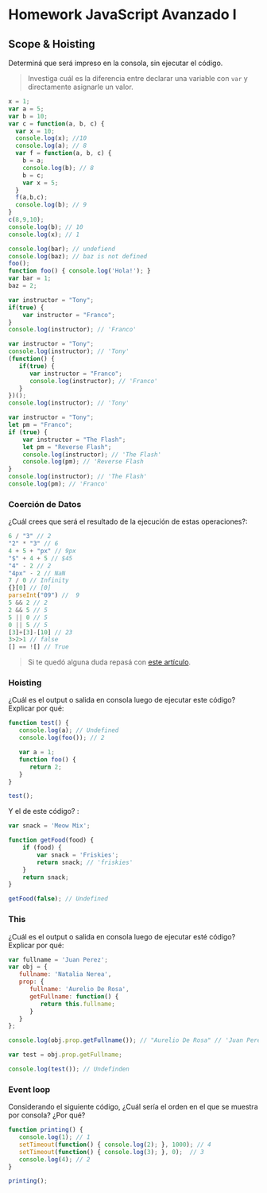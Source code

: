 
# Homework JavaScript Avanzado I

## Scope & Hoisting

Determiná que será impreso en la consola, sin ejecutar el código.

> Investiga cuál es la diferencia entre declarar una variable con `var` y directamente asignarle un valor.

```javascript
x = 1;
var a = 5;
var b = 10;
var c = function(a, b, c) {
  var x = 10;
  console.log(x); //10
  console.log(a); // 8
  var f = function(a, b, c) {
    b = a;
    console.log(b); // 8
    b = c;
    var x = 5;
  }
  f(a,b,c);
  console.log(b); // 9
}
c(8,9,10);
console.log(b); // 10
console.log(x); // 1
```

```javascript
console.log(bar); // undefiend
console.log(baz); // baz is not defined
foo();
function foo() { console.log('Hola!'); }
var bar = 1;
baz = 2;
```

```javascript
var instructor = "Tony";
if(true) {
    var instructor = "Franco";
}
console.log(instructor); // 'Franco'
```

```javascript
var instructor = "Tony";
console.log(instructor); // 'Tony'
(function() {
   if(true) {
      var instructor = "Franco";
      console.log(instructor); // 'Franco'
   }
})();
console.log(instructor); // 'Tony'
```

```javascript
var instructor = "Tony";
let pm = "Franco";
if (true) {
    var instructor = "The Flash";
    let pm = "Reverse Flash";
    console.log(instructor); // 'The Flash'
    console.log(pm); // 'Reverse Flash
}
console.log(instructor); // 'The Flash'
console.log(pm); // 'Franco'
```
### Coerción de Datos

¿Cuál crees que será el resultado de la ejecución de estas operaciones?:

```javascript
6 / "3" // 2
"2" * "3" // 6
4 + 5 + "px" // 9px
"$" + 4 + 5 // $45
"4" - 2 // 2
"4px" - 2 // NaN
7 / 0 // Infinity
{}[0] // [0]
parseInt("09") //  9
5 && 2 // 2
2 && 5 // 5
5 || 0 // 5
0 || 5 // 5
[3]+[3]-[10] // 23 
3>2>1 // false
[] == ![] // True 
```

> Si te quedó alguna duda repasá con [este artículo](http://javascript.info/tutorial/object-conversion).


### Hoisting

¿Cuál es el output o salida en consola luego de ejecutar este código? Explicar por qué:

```javascript
function test() {
   console.log(a); // Undefined
   console.log(foo()); // 2

   var a = 1;
   function foo() {
      return 2;
   }
}

test();
```

Y el de este código? :

```javascript
var snack = 'Meow Mix';

function getFood(food) {
    if (food) {
        var snack = 'Friskies';
        return snack; // 'friskies'
    }
    return snack;
}

getFood(false); // Undefined
```


### This

¿Cuál es el output o salida en consola luego de ejecutar esté código? Explicar por qué:

```javascript
var fullname = 'Juan Perez';
var obj = {
   fullname: 'Natalia Nerea',
   prop: {
      fullname: 'Aurelio De Rosa',
      getFullname: function() {
         return this.fullname; 
      }
   }
};

console.log(obj.prop.getFullname()); // "Aurelio De Rosa" // 'Juan Perez'?? 

var test = obj.prop.getFullname;

console.log(test()); // Undefinden
```

### Event loop

Considerando el siguiente código, ¿Cuál sería el orden en el que se muestra por consola? ¿Por qué?

```javascript
function printing() {
   console.log(1); // 1
   setTimeout(function() { console.log(2); }, 1000); // 4
   setTimeout(function() { console.log(3); }, 0);  // 3
   console.log(4); // 2
}

printing();
```
